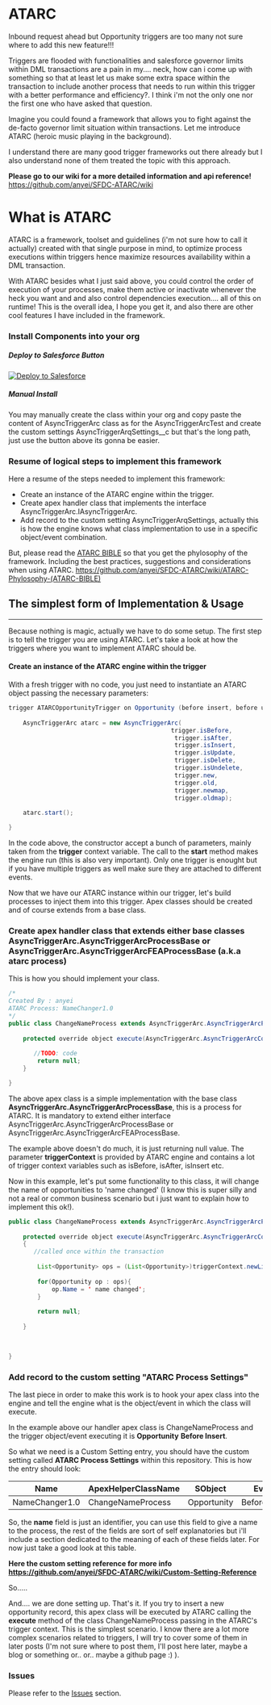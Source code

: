 # ATARC

Inbound request ahead but Opportunity triggers are too many not sure where to add this new feature!!! 

Triggers are flooded with functionalities and salesforce governor limits within DML transactions are a pain in my.... neck, how can i come up with something so that at least let us make some extra space within the transaction to include another process that needs to run within this trigger with a better performance and efficiency?. I think i'm not the only one nor the first one who have asked that question.

Imagine you could found a framework that allows you to fight against the de-facto governor limit situation within transactions. Let me introduce ATARC (heroic music playing in the background). 

I understand there are many good trigger frameworks out there already but I also understand none of them treated the topic with this approach. 

**Please go to our wiki for a more detailed information and api reference!** https://github.com/anyei/SFDC-ATARC/wiki

# What is ATARC

ATARC is a framework, toolset and guidelines (i'm not sure how to call it actually) created with that single purpose in mind, to optimize process executions within triggers hence maximize resources availability within a DML transaction.

With ATARC besides what I just said above, you could control the order of execution of your processes, make them active or inactivate whenever the heck you want and and also control dependencies execution.... all of this on runtime! This is the overall idea, I hope you get it, and also there are other cool features I have included in the framework.

### Install Components into your org

##### Deploy to Salesforce Button

<a href="https://githubsfdeploy.herokuapp.com?owner=anyei&repo=SFDC-ATARC">
  <img alt="Deploy to Salesforce"
       src="https://raw.githubusercontent.com/afawcett/githubsfdeploy/master/src/main/webapp/resources/img/deploy.png">
</a>

##### Manual Install

You may manually create the class within your org and copy paste the content of AsyncTriggerArc class as for the AsyncTriggerArcTest and create the custom settings AsyncTriggerArqSettings__c but that's the long path, just use the button above its gonna be easier. 

### Resume of logical steps to implement this framework

Here a resume of the steps needed to implement this framework:

* Create an instance of the ATARC engine within the trigger.
* Create apex handler class that implements the interface AsyncTriggerArc.IAsyncTriggerArc.
* Add record to the custom setting AsyncTriggerArqSettings, actually this is how the engine knows what class implementation to use in a specific object/event combination.

But, please read the <a href="https://github.com/anyei/SFDC-ATARC/wiki/ATARC-Phylosophy-(ATARC-BIBLE)">ATARC BIBLE</a> so that you get the phylosophy of the framework. Including the best practices, suggestions and considerations when using ATARC. https://github.com/anyei/SFDC-ATARC/wiki/ATARC-Phylosophy-(ATARC-BIBLE)



## The simplest form of Implementation & Usage
_____
Because nothing is magic, actually we have to do some setup. The first step is to tell the trigger you are using ATARC.
Let's take a look at how the triggers where you want to implement ATARC should be.

####  Create an instance of the ATARC engine within the trigger

With a fresh trigger with no code, you just need to instantiate an ATARC object passing the necessary parameters:

```java
trigger ATARCOpportunityTrigger on Opportunity (before insert, before update, before delete, after insert, after update, after delete, after undelete) {
    
    AsyncTriggerArc atarc = new AsyncTriggerArc(
                                             trigger.isBefore, 
                                              trigger.isAfter, 
                                              trigger.isInsert, 
                                              trigger.isUpdate, 
                                              trigger.isDelete,
                                              trigger.isUndelete,
                                              trigger.new,
                                              trigger.old,
                                              trigger.newmap, 
                                              trigger.oldmap);
    
    atarc.start();

}
```

In the code above, the constructor accept a bunch of parameters, mainly taken from the **trigger** context variable. The call to the **start** method makes the engine run (this is also very important). Only one trigger is enought but if you have multiple triggers as well make sure they are attached to different events.

Now that we have our ATARC instance within our trigger, let's build processes to inject them into this trigger. Apex classes should be created and of course extends from a base class.

### Create apex handler class that extends either base classes AsyncTriggerArc.AsyncTriggerArcProcessBase or AsyncTriggerArc.AsyncTriggerArcFEAProcessBase (a.k.a atarc process)

This is how you should implement your class.

```java
/*
Created By : anyei
ATARC Process: NameChanger1.0
*/
public class ChangeNameProcess extends AsyncTriggerArc.AsyncTriggerArcProcessBase{
    
    protected override object execute(AsyncTriggerArc.AsyncTriggerArcContext triggerContext){
       
       //TODO: code
        return null;
    }

}

```

The above apex class is a simple implementation with the base class **AsyncTriggerArc.AsyncTriggerArcProcessBase**, this is a process for ATARC. It is mandatory to extend either interface AsyncTriggerArc.AsyncTriggerArcProcessBase or AsyncTriggerArc.AsyncTriggerArcFEAProcessBase.

The example above doesn't do much, it is just returning null value. The parameter **triggerContext** is provided by ATARC engine and contains a lot of trigger context variables such as isBefore, isAfter, isInsert etc.

Now in this example, let's put some functionality to this class, it will change the name of opportunities to 'name changed' (I know this is super silly and not a real or common business scenario but i just want to explain how to implement this ok!).

```java
public class ChangeNameProcess extends AsyncTriggerArc.AsyncTriggerArcProcessBase {
    
    protected override object execute(AsyncTriggerArc.AsyncTriggerArcContext triggerContext)
    {  
       //called once within the transaction
        
        List<Opportunity> ops = (List<Opportunity>)triggerContext.newList;
        
        for(Opportunity op : ops){
            op.Name = ' name changed';
        }
        
        return null;
        
    }
    
  

}
```

### Add record to the custom setting "ATARC Process Settings" 

The last piece in order to make this work is to hook your apex class into the engine and tell the engine what is the object/event  in which the class will execute.

In the example above our handler apex class is ChangeNameProcess and the trigger object/event executing it is **Opportunity** **Before Insert**. 

So what we need is a Custom Setting entry, you should have the custom setting called **ATARC Process Settings** within this repository. This is how the entry should look:

| Name                      | ApexHelperClassName | SObject     | Event        | IsActive | IsAsync | Order | DependsOnSuccess | DependsOnError | Debug | DebugLevel | breakIfError |
|---------------------------|---------------------|-------------|--------------|----------|---------|-------|------------------|----------------|-------|------------|--------------|
| NameChanger1.0            | ChangeNameProcess         | Opportunity | BeforeInsert | true     | false   | 1     |                  |                | true  | DEBUG      | false        |

So, the **name** field is just an identifier, you can use this field to give a name to the process, the rest of the fields are sort of self explanatories but i'll include a section dedicated to the meaning of each of these fields later. For now just take a good look at this table.

**Here the custom setting reference for more info https://github.com/anyei/SFDC-ATARC/wiki/Custom-Setting-Reference**

So.....

And.... we are done setting up. That's it. If you try to insert a new opportunity record, this apex class will be executed by ATARC calling the **execute** method of the class ChangeNameProcess passing in the ATARC's trigger context. This is the simplest scenario. I know there are a lot more complex scenarios related to triggers, I will try to cover some of them in later posts (I'm not sure where to post them, I'll post here later, maybe a blog or something or.. or.. maybe a github page :) ). 


### Issues
Please refer to the <a href="https://github.com/anyei/SFDC-ATARC/issues">Issues</a> section.




